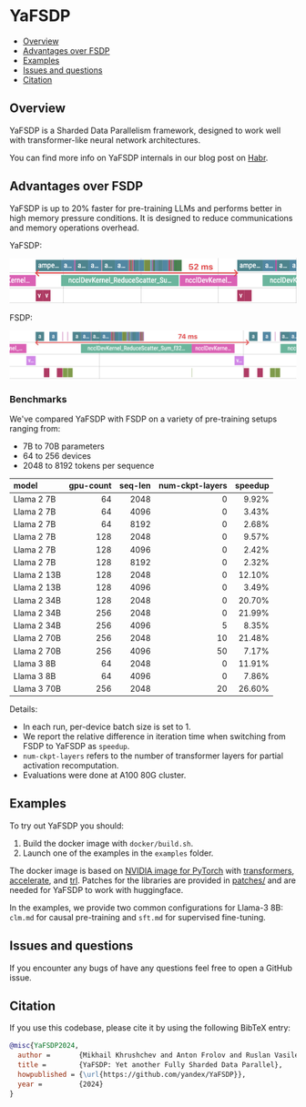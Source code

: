 # YaFSDP

- [Overview](#overview)
- [Advantages over FSDP](#advantages-over-fsdp)
- [Examples](#examples)
- [Issues and questions](#issues-and-questions)
- [Citation](#citation)

## Overview

YaFSDP is a Sharded Data Parallelism framework, designed to work well with transformer-like
neural network architectures.

You can find more info on YaFSDP internals in our blog post on [Habr](https://habr.com/ru/companies/yandex/articles/817509/).

## Advantages over FSDP

YaFSDP is up to 20% faster for pre-training LLMs and performs better in high
memory pressure conditions. It is designed to reduce communications and memory operations overhead.

YaFSDP:

![ya_fsdp](assets/ya_fsdp.png)

FSDP:

![fsdp](assets/fsdp.png)

### Benchmarks

We've compared YaFSDP with FSDP on a variety of pre-training setups ranging from:

- 7B to 70B parameters
- 64 to 256 devices
- 2048 to 8192 tokens per sequence

| model       | gpu-count | seq-len | num-ckpt-layers | speedup |
| :---------- | --------: | ------: | --------------: | ------: |
| Llama 2 7B  |        64 |    2048 |               0 |   9.92% |
| Llama 2 7B  |        64 |    4096 |               0 |   3.43% |
| Llama 2 7B  |        64 |    8192 |               0 |   2.68% |
| Llama 2 7B  |       128 |    2048 |               0 |   9.57% |
| Llama 2 7B  |       128 |    4096 |               0 |   2.42% |
| Llama 2 7B  |       128 |    8192 |               0 |   2.32% |
| Llama 2 13B |       128 |    2048 |               0 |  12.10% |
| Llama 2 13B |       128 |    4096 |               0 |   3.49% |
| Llama 2 34B |       128 |    2048 |               0 |  20.70% |
| Llama 2 34B |       256 |    2048 |               0 |  21.99% |
| Llama 2 34B |       256 |    4096 |               5 |   8.35% |
| Llama 2 70B |       256 |    2048 |              10 |  21.48% |
| Llama 2 70B |       256 |    4096 |              50 |   7.17% |
| Llama 3 8B  |        64 |    2048 |               0 |  11.91% |
| Llama 3 8B  |        64 |    4096 |               0 |   7.86% |
| Llama 3 70B |       256 |    2048 |              20 |  26.60% |

Details:

- In each run, per-device batch size is set to 1.
- We report the relative difference in iteration time when switching from FSDP to YaFSDP as `speedup`.
- `num-ckpt-layers` refers to the number of transformer layers for partial activation recomputation.
- Evaluations were done at A100 80G cluster.

## Examples

To try out YaFSDP you should:

1. Build the docker image with `docker/build.sh`.
2. Launch one of the examples in the `examples` folder.

The docker image is based on [NVIDIA image for PyTorch](https://catalog.ngc.nvidia.com/orgs/nvidia/containers/pytorch) with [transformers](https://github.com/huggingface/transformers), [accelerate](https://github.com/huggingface/accelerate), and [trl](https://github.com/huggingface/trl). Patches for the libraries are provided in [patches/](./patches/) and are needed for YaFSDP to work with huggingface.

In the examples, we provide two common configurations for Llama-3 8B: `clm.md` for causal pre-training and `sft.md` for supervised fine-tuning.

## Issues and questions

If you encounter any bugs of have any questions feel free to open a GitHub issue.

## Citation

If you use this codebase, please cite it by using the following BibTeX entry:

```bibtex
@misc{YaFSDP2024,
  author =       {Mikhail Khrushchev and Anton Frolov and Ruslan Vasilev},
  title =        {YaFSDP: Yet another Fully Sharded Data Parallel},
  howpublished = {\url{https://github.com/yandex/YaFSDP}},
  year =         {2024}
}
```
